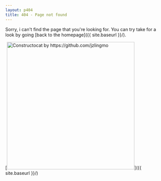 ```yaml
---
layout: p404
title: 404 - Page not found
---
```


Sorry, i can't find the page that you're looking for. You can try take for a look by going [back to the homepage]({{ site.baseurl }}/).

[<img src="{{ site.imghost }}/404.jpg" alt="Constructocat by https://github.com/jzlingmo" style="width: 400px;"/>]({{ site.baseurl }}/)